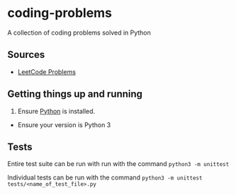 # coding-problems
A collection of coding problems solved in Python

## Sources
- [LeetCode Problems](./leetcode/LeetCode.md)

## Getting things up and running
1. Ensure [Python](https://www.python.org/downloads/) is installed.
  * Ensure your version is Python 3

## Tests
Entire test suite can be run with run with the command `python3 -m unittest`

Individual tests can be run with the command `python3 -m unittest tests/<name_of_test_file>.py`